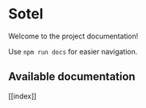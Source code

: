 # Sotel

Welcome to the project documentation!

Use `npm run docs` for easier navigation.

## Available documentation

[[index]]
